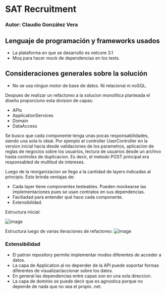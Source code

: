 # SAT Recruitment

### Autor: Claudio González Vera

## Lenguaje de programación y frameworks usados
- La plataforma en que se desarrollo es netcore 3.1
- Moq para hacer mock de dependencias en los tests.

##  Consideraciones generales sobre la solución
- No se usa ningun motor de base de datos. Ni relacional ni noSQL.


Despues de realizar un refactoreo a la solucion monolitica planteada el diseño proporciono esta division de capas:

- APIs
- ApplicationServices
- Domain
- DataAccess

Se busco que cada componente tenga unas pocas responsabilidades, siendo una sola lo ideal.
Por ejemplo el controller UserController en la version inicial hacia desde validaciones de los parametros,
aplicacion de reglas de negocios sobre los  usuarios, lectura de usuarios desde un archivo hasta controles de duplicacion.
Es decir, el metodo POST principal era responsabled de multitud de intereses.

Luego de la reorganizacion se llego a la cantidad de layers indicadas al principio. Esto brinda ventajas de:
- Cada layer tiene componentes testeables. Pueden mockearse las implementaciones pues se usan contratos en sus dependencias.
- Faciliadad para entender qué hace cada componente.
- Extensibilidad.



Estructura inicial:

![image](https://user-images.githubusercontent.com/2397134/170849054-e8f69a58-d0b5-4e94-859e-9e67b8d062e1.png)

Estructura luego de varias iteraciones de refactoreo:
![image](https://user-images.githubusercontent.com/2397134/170849091-fe9d6f6d-b652-422b-81b8-0bc54cdbfa62.png)


### Extensibilidad
- El patron repository permite implementar modos diferentes de acceder a datos.
- La capa de Application al no depender de la API puede soportar formas diferentes de visualizar/accionar sobre los datos.
- En general las dependencias entre capas son en una sola direccion.
- La capa de dominio se puede decir que es agnostica porque no depende de nada que no sea el propio .net.
